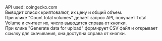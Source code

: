 API used: coingecko.com <br>
Выводит список криптовалют, их цену и общий объем.<br>
При клике "Count total volumes" делает запрос API, получает Total Volume и считает их, число выводится справа от кнопки.<br>
При клике "Generate data for upload" формирует CSV файл и открывает ссылку для скачивания, она доступна справа от кнопки.
